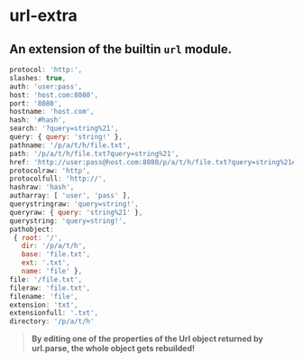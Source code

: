 # url-extra  
 ## An extension of the builtin `url` module.  
  
  ```javascript  
  protocol: 'http:',  
  slashes: true,  
  auth: 'user:pass',  
  host: 'host.com:8080',  
  port: '8080',  
  hostname: 'host.com',  
  hash: '#hash',  
  search: '?query=string%21',  
  query: { query: 'string!' },  
  pathname: '/p/a/t/h/file.txt',  
  path: '/p/a/t/h/file.txt?query=string%21',  
  href: 'http://user:pass@host.com:8080/p/a/t/h/file.txt?query=string%21#hash',  
  protocolraw: 'http',  
  protocolfull: 'http://',  
  hashraw: 'hash',  
  autharray: [ 'user', 'pass' ],  
  querystringraw: 'query=string!',  
  queryraw: { query: 'string%21' },  
  querystring: 'query=string!',  
  pathobject:   
   { root: '/',  
     dir: '/p/a/t/h',  
     base: 'file.txt',  
     ext: '.txt',  
     name: 'file' },  
  file: '/file.txt',  
  fileraw: 'file.txt',  
  filename: 'file',  
  extension: 'txt',  
  extensionfull: '.txt',  
  directory: '/p/a/t/h'  
  ```  
  
> **By editing one of the properties of the Url object returned by url.parse, the whole object gets rebuilded!**